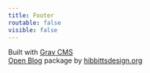 ```yaml
---
title: Footer
routable: false
visible: false
---
```


Built with [Grav CMS](http://getgrav.org)  
[Open Blog](http://learn.hibbittsdesign.org/openpublishingspace) package by [hibbittsdesign.org](http://hibbittsdesign.org)  
